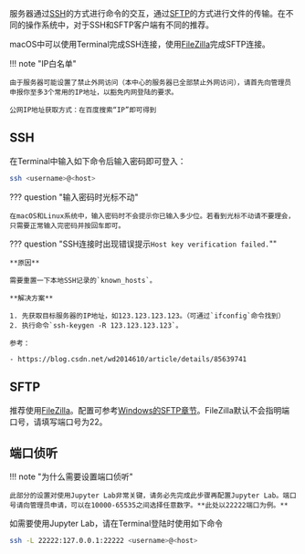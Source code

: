 服务器通过[SSH](https://en.wikipedia.org/wiki/Secure_Shell)的方式进行命令的交互，通过[SFTP](https://en.wikipedia.org/wiki/SSH_File_Transfer_Protocol)的方式进行文件的传输。在不同的操作系统中，对于SSH和SFTP客户端有不同的推荐。

macOS中可以使用Terminal完成SSH连接，使用[FileZilla](https://filezilla-project.org/download.php?platform=osx)完成SFTP连接。

!!! note "IP白名单"

	由于服务器可能设置了禁止外网访问（本中心的服务器已全部禁止外网访问），请首先向管理员申报你至多3个常用的IP地址，以豁免内网登陆的要求。

	公网IP地址获取方式：在百度搜索“IP”即可得到

## SSH

在Terminal中输入如下命令后输入密码即可登入：

```bash
ssh <username>@<host>
```

??? question "输入密码时光标不动"

	在macOS和Linux系统中，输入密码时不会提示你已输入多少位。若看到光标不动请不要理会，只需要正常输入完密码并按回车即可。

??? question "SSH连接时出现错误提示`Host key verification failed.`""

    **原因**
    
    需要重置一下本地SSH记录的`known_hosts`。
    
    **解决方案**
    
    1. 先获取目标服务器的IP地址，如123.123.123.123。（可通过`ifconfig`命令找到）
    2. 执行命令`ssh-keygen -R 123.123.123.123`。
    
    参考：
    
    - https://blog.csdn.net/wd2014610/article/details/85639741

## SFTP

推荐使用[FileZilla](https://filezilla-project.org/download.php?platform=osx)。配置可参考[Windows的SFTP章节](/01-connect/win/#sftp)。FileZilla默认不会指明端口号，请填写端口号为22。

## 端口侦听

!!! note "为什么需要设置端口侦听"

	此部分的设置对使用Jupyter Lab非常关键，请务必先完成此步骤再配置Jupyter Lab。端口号请向管理员申请，可以在10000-65535之间选择任意数字。**此处以22222端口为例。**

如需要使用Jupyter Lab，请在Terminal登陆时使用如下命令

```bash
ssh -L 22222:127.0.0.1:22222 <username>@<host>
```